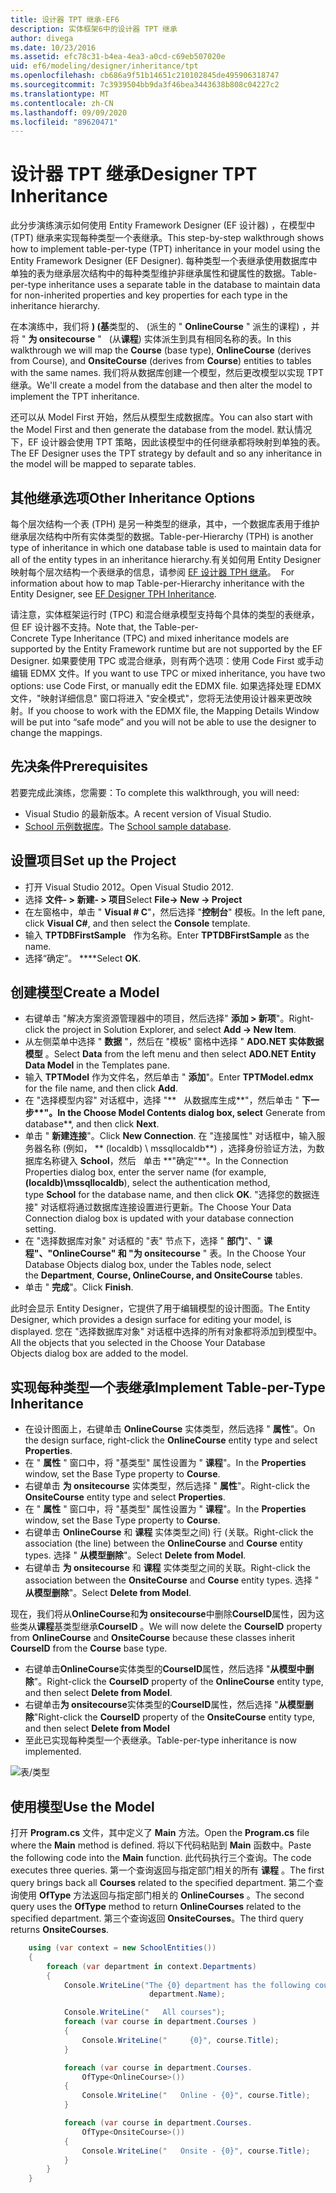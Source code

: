 ```yaml
---
title: 设计器 TPT 继承-EF6
description: 实体框架6中的设计器 TPT 继承
author: divega
ms.date: 10/23/2016
ms.assetid: efc78c31-b4ea-4ea3-a0cd-c69eb507020e
uid: ef6/modeling/designer/inheritance/tpt
ms.openlocfilehash: cb686a9f51b14651c210102845de495906318747
ms.sourcegitcommit: 7c3939504bb9da3f46bea3443638b808c04227c2
ms.translationtype: MT
ms.contentlocale: zh-CN
ms.lasthandoff: 09/09/2020
ms.locfileid: "89620471"
---
```

# <a name="designer-tpt-inheritance"></a><span data-ttu-id="9fe3f-103">设计器 TPT 继承</span><span class="sxs-lookup"><span data-stu-id="9fe3f-103">Designer TPT Inheritance</span></span>
<span data-ttu-id="9fe3f-104">此分步演练演示如何使用 Entity Framework Designer (EF 设计器) ，在模型中 (TPT) 继承来实现每种类型一个表继承。</span><span class="sxs-lookup"><span data-stu-id="9fe3f-104">This step-by-step walkthrough shows how to implement table-per-type (TPT) inheritance in your model using the Entity Framework Designer (EF Designer).</span></span> <span data-ttu-id="9fe3f-105">每种类型一个表继承使用数据库中单独的表为继承层次结构中的每种类型维护非继承属性和键属性的数据。</span><span class="sxs-lookup"><span data-stu-id="9fe3f-105">Table-per-type inheritance uses a separate table in the database to maintain data for non-inherited properties and key properties for each type in the inheritance hierarchy.</span></span>

<span data-ttu-id="9fe3f-106">在本演练中，我们将 **)  (基**类型的、 (派生的 " **OnlineCourse** " 派生的课程) ，并将 " **为 onsitecourse** "   (从**课程**) 实体派生到具有相同名称的表。</span><span class="sxs-lookup"><span data-stu-id="9fe3f-106">In this walkthrough we will map the **Course** (base type), **OnlineCourse** (derives from Course), and **OnsiteCourse** (derives from **Course**) entities to tables with the same names.</span></span> <span data-ttu-id="9fe3f-107">我们将从数据库创建一个模型，然后更改模型以实现 TPT 继承。</span><span class="sxs-lookup"><span data-stu-id="9fe3f-107">We'll create a model from the database and then alter the model to implement the TPT inheritance.</span></span>

<span data-ttu-id="9fe3f-108">还可以从 Model First 开始，然后从模型生成数据库。</span><span class="sxs-lookup"><span data-stu-id="9fe3f-108">You can also start with the Model First and then generate the database from the model.</span></span> <span data-ttu-id="9fe3f-109">默认情况下，EF 设计器会使用 TPT 策略，因此该模型中的任何继承都将映射到单独的表。</span><span class="sxs-lookup"><span data-stu-id="9fe3f-109">The EF Designer uses the TPT strategy by default and so any inheritance in the model will be mapped to separate tables.</span></span>

## <a name="other-inheritance-options"></a><span data-ttu-id="9fe3f-110">其他继承选项</span><span class="sxs-lookup"><span data-stu-id="9fe3f-110">Other Inheritance Options</span></span>

<span data-ttu-id="9fe3f-111">每个层次结构一个表 (TPH) 是另一种类型的继承，其中，一个数据库表用于维护继承层次结构中所有实体类型的数据。</span><span class="sxs-lookup"><span data-stu-id="9fe3f-111">Table-per-Hierarchy (TPH) is another type of inheritance in which one database table is used to maintain data for all of the entity types in an inheritance hierarchy.</span></span><span data-ttu-id="9fe3f-112">有关如何用 Entity Designer 映射每个层次结构一个表继承的信息，请参阅 [EF 设计器 TPH 继承](xref:ef6/modeling/designer/inheritance/tph)。</span><span class="sxs-lookup"><span data-stu-id="9fe3f-112">  For information about how to map Table-per-Hierarchy inheritance with the Entity Designer, see [EF Designer TPH Inheritance](xref:ef6/modeling/designer/inheritance/tph).</span></span> 

<span data-ttu-id="9fe3f-113">请注意，实体框架运行时 (TPC) 和混合继承模型支持每个具体的类型的表继承，但 EF 设计器不支持。</span><span class="sxs-lookup"><span data-stu-id="9fe3f-113">Note that, the Table-per-Concrete Type Inheritance (TPC) and mixed inheritance models are supported by the Entity Framework runtime but are not supported by the EF Designer.</span></span> <span data-ttu-id="9fe3f-114">如果要使用 TPC 或混合继承，则有两个选项：使用 Code First 或手动编辑 EDMX 文件。</span><span class="sxs-lookup"><span data-stu-id="9fe3f-114">If you want to use TPC or mixed inheritance, you have two options: use Code First, or manually edit the EDMX file.</span></span> <span data-ttu-id="9fe3f-115">如果选择处理 EDMX 文件，"映射详细信息" 窗口将进入 "安全模式"，您将无法使用设计器来更改映射。</span><span class="sxs-lookup"><span data-stu-id="9fe3f-115">If you choose to work with the EDMX file, the Mapping Details Window will be put into “safe mode” and you will not be able to use the designer to change the mappings.</span></span>

## <a name="prerequisites"></a><span data-ttu-id="9fe3f-116">先决条件</span><span class="sxs-lookup"><span data-stu-id="9fe3f-116">Prerequisites</span></span>

<span data-ttu-id="9fe3f-117">若要完成此演练，您需要：</span><span class="sxs-lookup"><span data-stu-id="9fe3f-117">To complete this walkthrough, you will need:</span></span>

- <span data-ttu-id="9fe3f-118">Visual Studio 的最新版本。</span><span class="sxs-lookup"><span data-stu-id="9fe3f-118">A recent version of Visual Studio.</span></span>
- <span data-ttu-id="9fe3f-119">[School 示例数据库](xref:ef6/resources/school-database)。</span><span class="sxs-lookup"><span data-stu-id="9fe3f-119">The [School sample database](xref:ef6/resources/school-database).</span></span>

## <a name="set-up-the-project"></a><span data-ttu-id="9fe3f-120">设置项目</span><span class="sxs-lookup"><span data-stu-id="9fe3f-120">Set up the Project</span></span>

-   <span data-ttu-id="9fe3f-121">打开 Visual Studio 2012。</span><span class="sxs-lookup"><span data-stu-id="9fe3f-121">Open Visual Studio 2012.</span></span>
-   <span data-ttu-id="9fe3f-122">选择 **文件- &gt; 新建- &gt; 项目**</span><span class="sxs-lookup"><span data-stu-id="9fe3f-122">Select **File-&gt; New -&gt; Project**</span></span>
-   <span data-ttu-id="9fe3f-123">在左窗格中，单击 " **Visual \# C**"，然后选择 "**控制台**" 模板。</span><span class="sxs-lookup"><span data-stu-id="9fe3f-123">In the left pane, click **Visual C\#**, and then select the **Console** template.</span></span>
-   <span data-ttu-id="9fe3f-124">输入 **TPTDBFirstSample**   作为名称。</span><span class="sxs-lookup"><span data-stu-id="9fe3f-124">Enter **TPTDBFirstSample** as the name.</span></span>
-   <span data-ttu-id="9fe3f-125">选择“确定”。 \*\*\*\*</span><span class="sxs-lookup"><span data-stu-id="9fe3f-125">Select **OK**.</span></span>

## <a name="create-a-model"></a><span data-ttu-id="9fe3f-126">创建模型</span><span class="sxs-lookup"><span data-stu-id="9fe3f-126">Create a Model</span></span>

-   <span data-ttu-id="9fe3f-127">右键单击 "解决方案资源管理器中的项目，然后选择" **添加 &gt; 新项**"。</span><span class="sxs-lookup"><span data-stu-id="9fe3f-127">Right-click the project in Solution Explorer, and select **Add -&gt; New Item**.</span></span>
-   <span data-ttu-id="9fe3f-128">从左侧菜单中选择 " **数据** "，然后在 "模板" 窗格中选择 " **ADO.NET 实体数据模型** 。</span><span class="sxs-lookup"><span data-stu-id="9fe3f-128">Select **Data** from the left menu and then select **ADO.NET Entity Data Model** in the Templates pane.</span></span>
-   <span data-ttu-id="9fe3f-129">输入 **TPTModel** 作为文件名，然后单击 " **添加**"。</span><span class="sxs-lookup"><span data-stu-id="9fe3f-129">Enter **TPTModel.edmx** for the file name, and then click **Add**.</span></span>
-   <span data-ttu-id="9fe3f-130">在 "选择模型内容" 对话框中，选择 "\*\*   从数据库生成**"，然后单击 " **下一步\*\*"。</span><span class="sxs-lookup"><span data-stu-id="9fe3f-130">In the Choose Model Contents dialog box, select** Generate from database**, and then click **Next**.</span></span>
-   <span data-ttu-id="9fe3f-131">单击 " **新建连接**"。</span><span class="sxs-lookup"><span data-stu-id="9fe3f-131">Click **New Connection**.</span></span>
    <span data-ttu-id="9fe3f-132">在 "连接属性" 对话框中，输入服务器名称 (例如， \*\* (localdb) \\ mssqllocaldb**) ，选择身份验证方法，为数据库名称键入 **School**，然后   单击 **"确定"\*\*。</span><span class="sxs-lookup"><span data-stu-id="9fe3f-132">In the Connection Properties dialog box, enter the server name (for example, **(localdb)\\mssqllocaldb**), select the authentication method, type **School** for the database name, and then click **OK**.</span></span>
    <span data-ttu-id="9fe3f-133">"选择您的数据连接" 对话框将通过数据库连接设置进行更新。</span><span class="sxs-lookup"><span data-stu-id="9fe3f-133">The Choose Your Data Connection dialog box is updated with your database connection setting.</span></span>
-   <span data-ttu-id="9fe3f-134">在 "选择数据库对象" 对话框的 "表" 节点下，选择 " **部门**"、" **课程"、"OnlineCourse" 和 "为 onsitecourse** " 表。</span><span class="sxs-lookup"><span data-stu-id="9fe3f-134">In the Choose Your Database Objects dialog box, under the Tables node, select the **Department**, **Course, OnlineCourse, and OnsiteCourse** tables.</span></span>
-   <span data-ttu-id="9fe3f-135">单击 " **完成**"。</span><span class="sxs-lookup"><span data-stu-id="9fe3f-135">Click **Finish**.</span></span>

<span data-ttu-id="9fe3f-136">此时会显示 Entity Designer，它提供了用于编辑模型的设计图面。</span><span class="sxs-lookup"><span data-stu-id="9fe3f-136">The Entity Designer, which provides a design surface for editing your model, is displayed.</span></span> <span data-ttu-id="9fe3f-137">您在 "选择数据库对象" 对话框中选择的所有对象都将添加到模型中。</span><span class="sxs-lookup"><span data-stu-id="9fe3f-137">All the objects that you selected in the Choose Your Database Objects dialog box are added to the model.</span></span>

## <a name="implement-table-per-type-inheritance"></a><span data-ttu-id="9fe3f-138">实现每种类型一个表继承</span><span class="sxs-lookup"><span data-stu-id="9fe3f-138">Implement Table-per-Type Inheritance</span></span>

-   <span data-ttu-id="9fe3f-139">在设计图面上，右键单击 **OnlineCourse** 实体类型，然后选择 " **属性**"。</span><span class="sxs-lookup"><span data-stu-id="9fe3f-139">On the design surface, right-click the **OnlineCourse** entity type and select **Properties**.</span></span>
-   <span data-ttu-id="9fe3f-140">在 " **属性** " 窗口中，将 "基类型" 属性设置为 " **课程**"。</span><span class="sxs-lookup"><span data-stu-id="9fe3f-140">In the **Properties** window, set the Base Type property to **Course**.</span></span>
-   <span data-ttu-id="9fe3f-141">右键单击 **为 onsitecourse** 实体类型，然后选择 " **属性**"。</span><span class="sxs-lookup"><span data-stu-id="9fe3f-141">Right-click the **OnsiteCourse** entity type and select **Properties**.</span></span>
-   <span data-ttu-id="9fe3f-142">在 " **属性** " 窗口中，将 "基类型" 属性设置为 " **课程**"。</span><span class="sxs-lookup"><span data-stu-id="9fe3f-142">In the **Properties** window, set the Base Type property to **Course**.</span></span>
-   <span data-ttu-id="9fe3f-143">右键单击 **OnlineCourse** 和 **课程** 实体类型之间) 行 (关联。</span><span class="sxs-lookup"><span data-stu-id="9fe3f-143">Right-click the association (the line) between the **OnlineCourse** and **Course** entity types.</span></span>
    <span data-ttu-id="9fe3f-144">选择 " **从模型删除**"。</span><span class="sxs-lookup"><span data-stu-id="9fe3f-144">Select **Delete from Model**.</span></span>
-   <span data-ttu-id="9fe3f-145">右键单击 **为 onsitecourse** 和 **课程** 实体类型之间的关联。</span><span class="sxs-lookup"><span data-stu-id="9fe3f-145">Right-click the association between the **OnsiteCourse** and **Course** entity types.</span></span>
    <span data-ttu-id="9fe3f-146">选择 " **从模型删除**"。</span><span class="sxs-lookup"><span data-stu-id="9fe3f-146">Select **Delete from Model**.</span></span>

<span data-ttu-id="9fe3f-147">现在，我们将从**OnlineCourse**和**为 onsitecourse**中删除**CourseID**属性，因为这些类从**课程**基类型继承**CourseID** 。</span><span class="sxs-lookup"><span data-stu-id="9fe3f-147">We will now delete the **CourseID** property from **OnlineCourse** and **OnsiteCourse** because these classes inherit **CourseID** from the **Course** base type.</span></span>

-   <span data-ttu-id="9fe3f-148">右键单击**OnlineCourse**实体类型的**CourseID**属性，然后选择 "**从模型中删除**"。</span><span class="sxs-lookup"><span data-stu-id="9fe3f-148">Right-click the **CourseID** property of the **OnlineCourse** entity type, and then select **Delete from Model**.</span></span>
-   <span data-ttu-id="9fe3f-149">右键单击**为 onsitecourse**实体类型的**CourseID**属性，然后选择 "**从模型删除**"</span><span class="sxs-lookup"><span data-stu-id="9fe3f-149">Right-click the **CourseID** property of the **OnsiteCourse** entity type, and then select **Delete from Model**</span></span>
-   <span data-ttu-id="9fe3f-150">至此已实现每种类型一个表继承。</span><span class="sxs-lookup"><span data-stu-id="9fe3f-150">Table-per-type inheritance is now implemented.</span></span>

![表/类型](~/ef6/media/tpt.png)

## <a name="use-the-model"></a><span data-ttu-id="9fe3f-152">使用模型</span><span class="sxs-lookup"><span data-stu-id="9fe3f-152">Use the Model</span></span>

<span data-ttu-id="9fe3f-153">打开 **Program.cs** 文件，其中定义了 **Main** 方法。</span><span class="sxs-lookup"><span data-stu-id="9fe3f-153">Open the **Program.cs** file where the **Main** method is defined.</span></span> <span data-ttu-id="9fe3f-154">将以下代码粘贴到 **Main** 函数中。</span><span class="sxs-lookup"><span data-stu-id="9fe3f-154">Paste the following code into the **Main** function.</span></span> <span data-ttu-id="9fe3f-155">此代码执行三个查询。</span><span class="sxs-lookup"><span data-stu-id="9fe3f-155">The code executes three queries.</span></span> <span data-ttu-id="9fe3f-156">第一个查询返回与指定部门相关的所有 **课程** 。</span><span class="sxs-lookup"><span data-stu-id="9fe3f-156">The first query brings back all **Courses** related to the specified department.</span></span> <span data-ttu-id="9fe3f-157">第二个查询使用 **OfType** 方法返回与指定部门相关的 **OnlineCourses** 。</span><span class="sxs-lookup"><span data-stu-id="9fe3f-157">The second query uses the **OfType** method to return **OnlineCourses** related to the specified department.</span></span> <span data-ttu-id="9fe3f-158">第三个查询返回 **OnsiteCourses**。</span><span class="sxs-lookup"><span data-stu-id="9fe3f-158">The third query returns **OnsiteCourses**.</span></span>

``` csharp
    using (var context = new SchoolEntities())
    {
        foreach (var department in context.Departments)
        {
            Console.WriteLine("The {0} department has the following courses:",
                               department.Name);

            Console.WriteLine("   All courses");
            foreach (var course in department.Courses )
            {
                Console.WriteLine("     {0}", course.Title);
            }

            foreach (var course in department.Courses.
                OfType<OnlineCourse>())
            {
                Console.WriteLine("   Online - {0}", course.Title);
            }

            foreach (var course in department.Courses.
                OfType<OnsiteCourse>())
            {
                Console.WriteLine("   Onsite - {0}", course.Title);
            }
        }
    }
```
